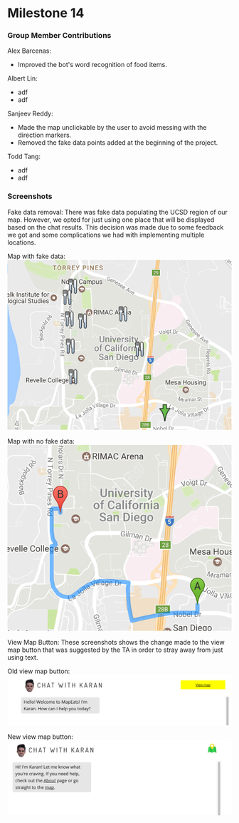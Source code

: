 # Milestone 14

### Group Member Contributions
Alex Barcenas:
  - Improved the bot's word recognition of food items.
 
Albert Lin:
  - adf
  - adf

Sanjeev Reddy:
  - Made the map unclickable by the user to avoid messing with the direction markers.
  - Removed the fake data points added at the beginning of the project.

Todd Tang:
  - adf
  - adf
  
### Screenshots

Fake data removal: There was fake data populating the UCSD region of our map. However, we opted for just using one place that will be displayed based on the chat results. This decision was made due to some feedback we got and some complications we had with implementing multiple locations.


Map with fake data:
![Fake data](./screenshots/fakeData.png "About/tutorial view")

Map with no fake data:
![Current map](./screenshots/noFakeData.png "About/tutorial view")

View Map Button: These screenshots shows the change made to the view map button that was suggested by the TA in order to stray away from just using text.


Old view map button:
![Old Map Button](./screenshots/oldViewMap.png "Map buttons view")

New view map button:
![New Map Button](./screenshots/newViewMap.png "Map buttons view")
